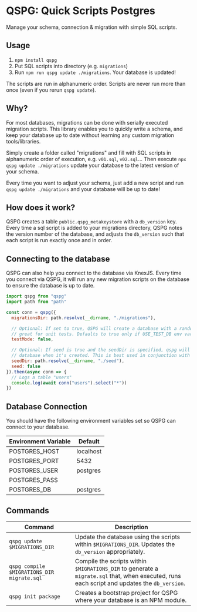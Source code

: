 # QSPG: Quick Scripts Postgres

Manage your schema, connection & migration with simple SQL scripts.

## Usage

1.  `npm install qspg`
2.  Put SQL scripts into directory (e.g. `migrations`)
3.  Run `npm run qspg update ./migrations`. Your database is updated!

The scripts are run in alphanumeric order. Scripts are never run more than once (even if you rerun `qspg update`).

## Why?

For most databases, migrations can be done with serially executed migration scripts. This library enables you to quickly write a schema, and keep your database up to date without learning any custom migration tools/libraries.

Simply create a folder called "migrations" and fill with SQL scripts in alphanumeric order of execution, e.g. `v01.sql`, `v02.sql`... Then execute `npx qspg update ./migrations` update your database to the latest version of your schema.

Every time you want to adjust your schema, just add a new script and run `qspg update ./migrations` and your database will be up to date!

## How does it work?

QSPG creates a table `public.qspg_metakeystore` with a `db_version` key. Every time a sql script is added to your migrations directory, QSPG notes the version number of the database, and adjusts the `db_version` such that each script is run exactly once and in order.

## Connecting to the database

QSPG can also help you connect to the database via KnexJS. Every time you connect via QSPG, it will run any new migration scripts on the database to ensure the database is up to date.

```javascript
import qspg from "qspg"
import path from "path"

const conn = qspg({
  migrationsDir: path.resolve(__dirname, "./migrations"),

  // Optional: If set to true, QSPG will create a database with a randomized name, this is
  // great for unit tests. Defaults to true only if USE_TEST_DB env var is set.
  testMode: false,

  // Optional: If seed is true and the seedDir is specified, qspg will seed the
  // database when it's created. This is best used in conjunction with testMode.
  seedDir: path.resolve(__dirname, "./seed"),
  seed: false
}).then(async conn => {
  // Logs a table "users"
  console.log(await conn("users").select("*"))
})
```

## Database Connection

You should have the following environment variables set so QSPG can connect to your database.

| Environment Variable | Default   |
| -------------------- | --------- |
| POSTGRES_HOST        | localhost |
| POSTGRES_PORT        | 5432      |
| POSTGRES_USER        | postgres  |
| POSTGRES_PASS        |           |
| POSTGRES_DB          | postgres  |

## Commands

| Command                                    | Description                                                                                                                                  |
| ------------------------------------------ | -------------------------------------------------------------------------------------------------------------------------------------------- |
| `qspg update $MIGRATIONS_DIR`              | Update the database using the scripts within `$MIGRATIONS_DIR`. Updates the `db_version` appropriately.                                      |
| `qspg compile $MIGRATIONS_DIR migrate.sql` | Compile the scripts within `$MIGRATIONS_DIR` to generate a `migrate.sql` that, when executed, runs each script and updates the `db_version`. |
| `qspg init package`                        | Creates a bootstrap project for QSPG where your database is an NPM module.                                                                   |
